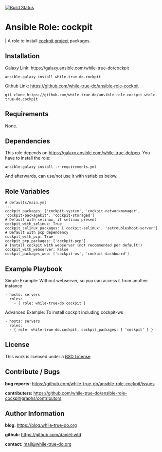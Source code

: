[![Build Status](https://travis-ci.org/while-true-do/ansible-role-cockpit.svg?branch=master)](https://travis-ci.org/while-true-do/ansible-role-cockpit)

# Ansible Role: cockpit
| A role to install [cockpit project](http://cockpit-project.org) packages.

## Installation

Galaxy Link: <https://galaxy.ansible.com/while-true-do/cockpit>

```
ansible-galaxy install while-true-do.cockpit
```

Github Link: <https://github.com/while-true-do/ansible-role-cockpit>

```
git clone https://github.com/while-true-do/ansible-role-cockpit while-true-do.cockpit
```

## Requirements

None.

## Dependencies

This role depends on <https://galaxy.ansible.com/while-true-do/pcp>.
You have to install the role:

```
ansible-galaxy install -r requirements.yml
```

And afterwards, can use/not use it with variables below.

## Role Variables

```
# defaults/main.yml
---
cockpit_packages: ['cockpit-system', 'cockpit-networkmanager', 'cockpit-packagekit', 'cockpit-storaged']
# Default with selinux, if selinux present
cockpit_with_selinux: True
cockpit_selinux_packages: ['cockpit-selinux', 'setroubleshoot-server']
# Default with pcp dependency
cockpit_with_pcp: True
cockpit_pcp_packages: ['cockpit-pcp']
# Install cockpit with webserver (not recommended per default!)
cockpit_with_webserver: False
cockpit_packages_web: ['cockpit-ws', 'cockpit-dashboard']
```

## Example Playbook

Simple Example: Without webserver, so you can access it from another instance

```
- hosts: servers
  roles:
    - { role: while-true-do.cockpit }
```

Advanced Example: To install cockpit including cockpit-ws

```
- hosts: servers
  roles:
  - { role: while-true-do.cockpit, cockpit_packages: [ 'cockpit' ] }
```

## License

This work is licensed under a [BSD License](https://opensource.org/licenses/BSD-3-Clause).

## Contribute / Bugs

**bug reports:** <https://github.com/while-true-do/ansible-role-cockpit/issues>

**contributers:** <https://github.com/while-true-do/ansible-role-cockpit/graphs/contributors>

## Author Information

**blog:** <https://blog.while-true-do.org>

**github:** <https://github.com/daniel-wtd>

**contact:** [mail@while-true-do.org](mailto:mail@while-true-do.org)
